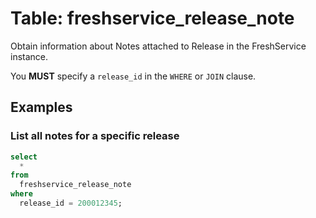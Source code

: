 # Table: freshservice_release_note

Obtain information about Notes attached to Release in the FreshService instance.

You **MUST** specify a `release_id` in the `WHERE` or `JOIN` clause.

## Examples

### List all notes for a specific release

```sql
select
  *
from
  freshservice_release_note
where
  release_id = 200012345;
```
